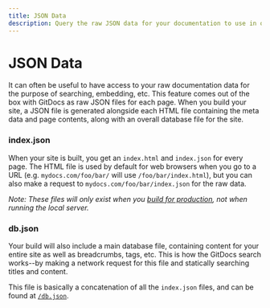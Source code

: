 ```yaml
---
title: JSON Data
description: Query the raw JSON data for your documentation to use in other apps.
---
```

# JSON Data

It can often be useful to have access to your raw documentation data for the purpose of searching, embedding, etc. This feature comes out of the box with GitDocs as raw JSON files for each page. When you build your site, a JSON file is generated alongside each HTML file containing the meta data and page contents, along with an overall database file for the site.

### index.json

When your site is built, you get an `index.html` and `index.json` for every page. The HTML file is used by default for web browsers when you go to a URL (e.g. `mydocs.com/foo/bar/` will use `/foo/bar/index.html`), but you can also make a request to `mydocs.com/foo/bar/index.json` for the raw data.

_Note: These files will only exist when you [build for production](/production-builds), not when running the local server._

### db.json

Your build will also include a main database file, containing content for your entire site as well as breadcrumbs, tags, etc. This is how the GitDocs search works--by making a network request for this file and statically searching titles and content.

This file is basically a concatenation of all the `index.json` files, and can be found at <a href="/db.json" target="_blank">`/db.json`</a>.
